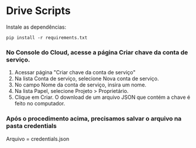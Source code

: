 # Drive Scripts

Instale as dependências:

```
pip install -r requirements.txt
```

### No Console do Cloud, acesse a página Criar chave da conta de serviço.

1. Acessar página "Criar chave da conta de serviço"
2. Na lista Conta de serviço, selecione Nova conta de serviço.
3. No campo Nome da conta de serviço, insira um nome.
4. Na lista Papel, selecione Projeto > Proprietário.
5. Clique em Criar. O download de um arquivo JSON que contém a chave é feito no computador.

### Após o procedimento acima, precisamos salvar o arquivo na pasta credentials
Arquivo = credentials.json